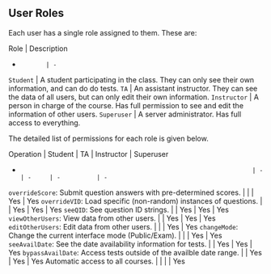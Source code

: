 
## User Roles

Each user has a single role assigned to them. These are:

Role         | Description
-            | -
`Student`    | A student participating in the class. They can only see their own information, and can do do tests.
`TA`         | An assistant instructor. They can see the data of all users, but can only edit their own information.
`Instructor` | A person in charge of the course. Has full permission to see and edit the information of other users.
`Superuser`  | A server administrator. Has full access to everything.

The detailed list of permissions for each role is given below.

Operation                                                             | Student | TA    | Instructor | Superuser
-                                                                     | -       | -     | -          | -
`overrideScore`: Submit question answers with pre-determined scores.  |         |       | Yes        | Yes
`overrideVID`: Load specific (non-random) instances of questions.     |         | Yes   | Yes        | Yes
`seeQID`: See question ID strings.                                    |         | Yes   | Yes        | Yes
`viewOtherUsers`: View data from other users.                         |         | Yes   | Yes        | Yes
`editOtherUsers`: Edit data from other users.                         |         |       | Yes        | Yes
`changeMode`: Change the current interface mode (Public/Exam).        |         |       | Yes        | Yes
`seeAvailDate`: See the date availability information for tests.      |         | Yes   | Yes        | Yes
`bypassAvailDate`: Access tests outside of the availble date range.   |         | Yes   | Yes        | Yes
Automatic access to all courses.                                      |         |       |            | Yes
